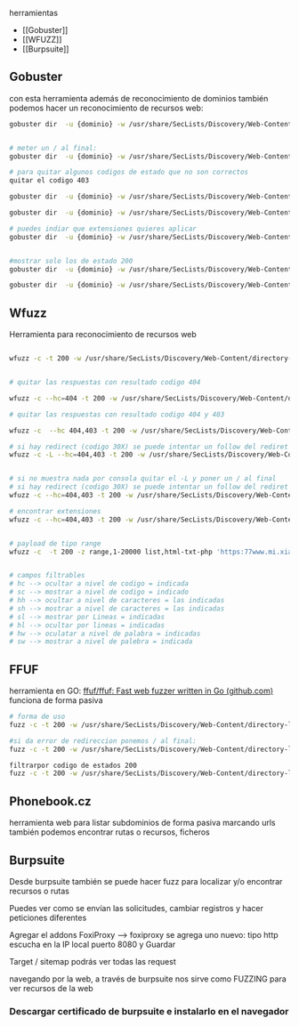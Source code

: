 herramientas 

- [[Gobuster]] 
- [[WFUZZ]]
- [[Burpsuite]]


## Gobuster
con esta herramienta además de reconocimiento de dominios también podemos hacer un reconocimiento de recursos web:

```sh fold:"gobuster para reconocimiento de recursos web"
gobuster dir  -u {dominio} -w /usr/share/SecLists/Discovery/Web-Content/directory-list-2.3-medium.txt -t 200


# meter un / al final:
gobuster dir  -u {dominio} -w /usr/share/SecLists/Discovery/Web-Content/directory-list-2.3-medium.txt -t 200 --add-slash

# para quitar algunos codigos de estado que no son correctos
quitar el codigo 403

gobuster dir  -u {dominio} -w /usr/share/SecLists/Discovery/Web-Content/directory-list-2.3-medium.txt -t 200 --add-slash -b 403

gobuster dir  -u {dominio} -w /usr/share/SecLists/Discovery/Web-Content/directory-list-2.3-medium.txt -t 200 --add-slash -b 403,404

# puedes indiar que extensiones quieres aplicar
gobuster dir  -u {dominio} -w /usr/share/SecLists/Discovery/Web-Content/directory-list-2.3-medium.txt -t 200  -b 403,404 -x php,html,hxt


#mostrar solo los de estado 200
gobuster dir  -u {dominio} -w /usr/share/SecLists/Discovery/Web-Content/directory-list-2.3-medium.txt -t 20  -s 200 -x php,html,hxt

gobuster dir  -u {dominio} -w /usr/share/SecLists/Discovery/Web-Content/directory-list-2.3-medium.txt -t 20  -s 200  -b '' -x php,html,hxt

```




## Wfuzz
Herramienta para reconocimiento de recursos web

```sh fold:"wfuzz para reconocimiento de recursos web"

wfuzz -c -t 200 -w /usr/share/SecLists/Discovery/Web-Content/directory-list-2.3-medium.txt https://{dominio}/FUZZ


# quitar las respuestas con resultado codigo 404

wfuzz -c --hc=404 -t 200 -w /usr/share/SecLists/Discovery/Web-Content/directory-list-2.3-medium.txt https://{dominio}/FUZZ

# quitar las respuestas con resultado codigo 404 y 403

wfuzz -c  --hc 404,403 -t 200 -w /usr/share/SecLists/Discovery/Web-Content/directory-list-2.3-medium.txt https://{dominio}/FUZZ

# si hay redirect (codigo 30X) se puede intentar un follow del rediret
wfuzz -c -L --hc=404,403 -t 200 -w /usr/share/SecLists/Discovery/Web-Content/directory-list-2.3-medium.txt https://{dominio}/FUZZ


# si no muestra nada por consola quitar el -L y poner un / al final
# si hay redirect (codigo 30X) se puede intentar un follow del rediret
wfuzz -c --hc=404,403 -t 200 -w /usr/share/SecLists/Discovery/Web-Content/directory-list-2.3-medium.txt https://{dominio}/FUZZ/

# encontrar extensiones
wfuzz -c --hc=404,403 -t 200 -w /usr/share/SecLists/Discovery/Web-Content/directory-list-2.3-medium.txt  -z list,html-txt-php https://{dominio}/FUZZ/.FUZ2Z


# payload de tipo range
wfuzz -c  -t 200 -z range,1-20000 list,html-txt-php 'https:77www.mi.xiami.com/shop/buy/detail?product_id=FUZZ'


# campos filtrables
# hc --> ocultar a nivel de codigo = indicada
# sc --> mostrar a nivel de codigo = indicado
# hh --> ocultar a nivel de caracteres = las indicadas
# sh --> mostrar a nivel de caracteres = las indicadas
# sl --> mostrar por Lineas = indicadas
# hl --> ocultar por lineas = indicadas
# hw --> oculatar a nivel de palabra = indicadas
# sw --> mostrar a nivel de palebra = indicada

```


## FFUF
herramienta en GO:
[ffuf/ffuf: Fast web fuzzer written in Go (github.com)](https://github.com/ffuf/ffuf)
funciona de forma pasiva

```sh fold:"Fuzz para reconocimiento de recursos web"
# forma de uso
fuzz -c -t 200 -w /usr/share/SecLists/Discovery/Web-Content/directory-list-2.3-medium.txt -u http://{dominio}/FUZZ

#si da error de redireccion ponemos / al final:
fuzz -c -t 200 -w /usr/share/SecLists/Discovery/Web-Content/directory-list-2.3-medium.txt -u http://{dominio}/FUZZ/

filtrarpor codigo de estados 200
fuzz -c -t 200 -w /usr/share/SecLists/Discovery/Web-Content/directory-list-2.3-medium.txt -u http://{dominio}/FUZZ/ --mc=200

```


## Phonebook.cz
herramienta web para listar subdominios de forma pasiva
marcando urls también podemos encontrar rutas o recursos, ficheros

## Burpsuite
Desde burpsuite también se puede hacer fuzz para localizar y/o encontrar recursos o rutas

Puedes ver como se envían las solicitudes, cambiar registros y hacer peticiones diferentes


Agregar el addons FoxiProxy  --> foxiproxy
se agrega uno
nuevo:
tipo http
escucha en la IP local
puerto 8080
y Guardar

Target / sitemap podrás ver todas las request

navegando por la web, a través de burpsuite nos sirve como FUZZING para ver recursos de la web

### Descargar certificado de burpsuite e instalarlo en el navegador

